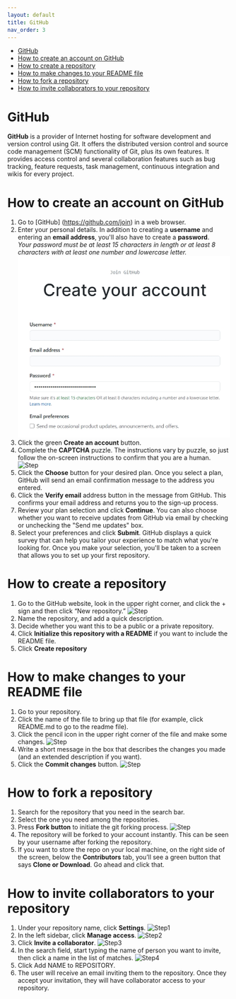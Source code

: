 ```yaml
---
layout: default
title: GitHub
nav_order: 3
---
```

- [GitHub](#github)
- [How to create an account on GitHub](#how-to-create-an-account-on-github)
- [How to create a repository](#how-to-create-a-repository)
- [How to make changes to your README file](#how-to-make-changes-to-your-readme-file)
- [How to fork a repository](#how-to-fork-a-repository)
- [How to invite collaborators to your repository](#how-to-invite-collaborators-to-your-repository)

GitHub
=========

**GitHub** is a provider of Internet hosting for software development and version control using Git. It offers the distributed version control and source code management (SCM) functionality of Git, plus its own features. It provides access control and several collaboration features such as bug tracking, feature requests, task management, continuous integration and wikis for every project.

# How to create an account on GitHub  
1. Go to [GitHub] (https://github.com/join) in a web browser.
2. Enter your personal details. In addition to creating a **username** and entering an **email address**, you'll also have to create a **password**.  
*Your password must be at least 15 characters in length or at least 8 characters with at least one number and lowercase letter.*  
![Step](./assets/images/GH9.jpg)
1. Click the green **Create an account** button.
2. Complete the **CAPTCHA** puzzle. The instructions vary by puzzle, so just follow the on-screen instructions to confirm that you are a human.
![Step](./images/GH/GH10.jpg)
5. Click the **Choose** button for your desired plan. Once you select a plan, GitHub will send an email confirmation message to the address you entered.
6. Click the **Verify email** address button in the message from GitHub. This confirms your email address and returns you to the sign-up process.
7. Review your plan selection and click **Continue**. You can also choose whether you want to receive updates from GitHub via email by checking or unchecking the "Send me updates" box.
8. Select your preferences and click **Submit**. GitHub displays a quick survey that can help you tailor your experience to match what you're looking for. Once you make your selection, you'll be taken to a screen that allows you to set up your first repository.

# How to create a repository  
1. Go to the GitHub website, look in the upper right corner, and click the + sign and then click “New repository.”
![Step](./images/GH/GH8.jpg)
2. Name the repository, and add a quick description.
3. Decide whether you want this to be a public or a private repository.
4. Click **Initialize this repository with a README** if you want to include the README file. 
5. Click **Create repository**  

# How to make changes to your README file  
1. Go to your repository.
2. Click the name of the file to bring up that file (for example, click README.md to go to the readme file).
3. Click the pencil icon in the upper right corner of the file and make some changes.
![Step](./images/GH/GH6.jpg)
4. Write a short message in the box that describes the changes you made (and an extended description if you want).
5. Click the **Commit changes** button.
![Step](./images/GH/GH7.jpg)

# How to fork a repository  

1. Search for the repository that you need
 in the search bar.
2. Select the one you need among the repositories.
3. Press **Fork button** to initiate the git forking process.
![Step](./images/GH/GH5.jpg)
4. The repository will be forked to your account instantly. This can be seen by your username after forking the repository.
5. If you want to store the repo on your local machine, on the right side of the screen, below the **Contributors** tab, you’ll see a green button that says **Clone or Download**. Go ahead and click that.  

# How to invite collaborators to your repository  
1. Under your repository name, click **Settings**.
![Step1](./images/GH/GH1.jpg)
2. In the left sidebar, click **Manage access**.
![Step2](./images/GH/GH2.jpg)
3. Click **Invite a collaborator**.
![Step3](./images/GH/GH3.jpg)
4. In the search field, start typing the name of person you want to invite, then click a name in the list of matches.
![Step4](./images/GH/GH4.jpg)
5. Click Add NAME to REPOSITORY.
6. The user will receive an email inviting them to the repository. Once they accept your invitation, they will have collaborator access to your repository.